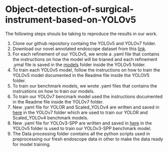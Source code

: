 # Object-detection-of-surgical-instrument-based-on-YOLOv5

The following steps shouls be taking to reproduce the results in our work. 

1. Clone our github repository containg the YOLOv5 and YOLOv7 folder. 
2. Download our novel annotated endoscope dataset from this [link](https://drive.google.com/drive/folders/1ruH7B-IMPqNeBkWail2NruXSmMAKCcpy?usp=sharing).
3. For each refinement of our YOLOv5, we wrote a .yaml file that contains the instructions on how the model will be trianed and each refinement .ymal file is saved in the [models](https://github.com/onyeogulu/Object-detection-of-surgical-instrument-based-on-YOLOv5/tree/main/YOLOv5/models) folder inside the YOLOv5 folder.  
4. To train each YOLOv5 model, follow the instructions on how to train the YOLOv5 model documented in the Readme file inside the YOLOV5 folder.
5. To train our benchmark models, we wrote .yaml files that contains the instrustions on how to train our models. 
6. To train our YOLOv7 bencmark model used the instructions documented in the Readme file inside the YOLOv7 folder. 
7. New .yaml file for YOLOR and Scaled_YOLOv4 are written and saved in [here](https://github.com/onyeogulu/Object-detection-of-surgical-instrument-based-on-YOLOv5/tree/main/YOLOV7/cfg/training) in the YOLOv7 folder which are used to train our YOLOR and Scaled_YOLOv4 benchmark models.
8. New .yaml file for YOLOv3-SPP are written and saved in [here](https://github.com/onyeogulu/Object-detection-of-surgical-instrument-based-on-YOLOv5/tree/main/YOLOv5/models) in the YOLOv5 folder is used to train our YOLOv3-SPP benchmark model.
9. The Data processing folder comtains all the python scripts used in preprocessing our fresh endoscope data in other to make the data ready for model training. 
